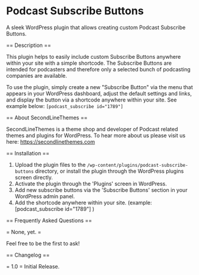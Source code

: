 # Podcast Subscribe Buttons
A sleek WordPress plugin that allows creating custom Podcast Subscribe Buttons.

== Description ==

This plugin helps to easily include custom Subscribe Buttons anywhere within your site with a simple shortcode. 
The Subscribe Buttons are intended for podcasters and therefore only a selected bunch of podcasting companies are available. 

To use the plugin, simply create a new "Subscribe Button" via the menu that appears in your WordPress dashboard, adjust the default settings and links, and display the button via a shortcode anywhere within your site. See example below:
`[podcast_subscribe id="1789"]`

== About SecondLineThemes ==

SecondLineThemes is a theme shop and developer of Podcast related themes and plugins for WordPress. To hear more about us please visit us here:
https://secondlinethemes.com


== Installation ==

1. Upload the plugin files to the `/wp-content/plugins/podcast-subscribe-buttons` directory, or install the plugin through the WordPress plugins screen directly.
2. Activate the plugin through the 'Plugins' screen in WordPress.
3. Add new subscribe buttons via the 'Subscribe Buttons' section in your WordPress admin panel.
4. Add the shortcode anywhere within your site. (example: [podcast_subscribe id="1789"]  )


== Frequently Asked Questions ==

= None, yet. =

Feel free to be the first to ask!


== Changelog ==


= 1.0 =
Initial Release.
